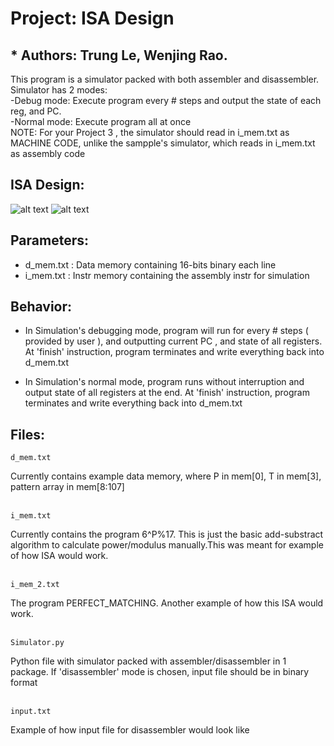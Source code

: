 # Project: ISA Design
## * Authors: Trung Le, Wenjing Rao.
This program is a simulator packed with both assembler and disassembler.  
Simulator has 2 modes:  
-Debug mode:  Execute program every # steps and output the state of each reg, and PC.  
-Normal mode: Execute program all at once  
NOTE: For your Project 3 , the simulator should read in i_mem.txt as MACHINE CODE, unlike the sampple's simulator, which reads in i_mem.txt as assembly code  

## ISA Design:
![alt text](https://github.com/lohe987/ECE366SamplePrograms/blob/master/sample_ISA_package/github.png)
![alt text](https://github.com/lohe987/ECE366SamplePrograms/blob/master/sample_ISA_package/github2.png)


## Parameters:
- d_mem.txt : Data memory containing 16-bits binary each line
- i_mem.txt : Instr memory containing the assembly instr for simulation


## Behavior:

 - In Simulation's debugging mode, program will run for every # steps ( provided by user ), and outputting
current PC , and state of all registers. At 'finish' instruction, program terminates and write
everything back into d_mem.txt

 - In Simulation's normal mode, program runs without interruption and output state of all registers
at the end. At 'finish' instruction, program terminates and write everything back into d_mem.txt

## Files:
```
d_mem.txt       
```
Currently contains example data memory, where 
P in mem[0],  T in mem[3], pattern array in mem[8:107]  
<br />
    
        
```       
i_mem.txt       
```
Currently contains the program 6^P%17. This is just the basic add-substract algorithm to calculate power/modulus manually.This was meant for example of how ISA would work.  
<br />

```       
i_mem_2.txt       
```
The program PERFECT_MATCHING. Another example of how this ISA would work.  
<br />
  
  
```        
Simulator.py    
```
Python file with simulator packed with assembler/disassembler in 1 package. If 'disassembler' mode is chosen, input file should be in binary format  
<br />
  
            
```
input.txt 
```
Example of how input file for disassembler would look like
<br />
